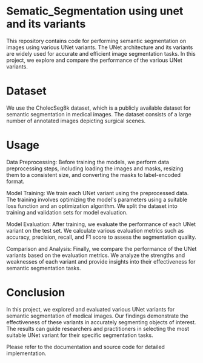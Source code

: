 # Sematic_Segmentation using unet and its variants
This repository contains code for performing semantic segmentation on images using various UNet variants. The UNet architecture and its variants are widely used for accurate and efficient image segmentation tasks. In this project, we explore and compare the performance of the various UNet variants.
# Dataset
We use the CholecSeg8k dataset, which is a publicly available dataset for semantic segmentation in medical images. The dataset consists of a large number of annotated images depicting surgical scenes.
# Usage
Data Preprocessing: Before training the models, we perform data preprocessing steps, including loading the images and masks, resizing them to a consistent size, and converting the masks to label-encoded format.

Model Training: We train each UNet variant using the preprocessed data. The training involves optimizing the model's parameters using a suitable loss function and an optimization algorithm. We split the dataset into training and validation sets for model evaluation.

Model Evaluation: After training, we evaluate the performance of each UNet variant on the test set. We calculate various evaluation metrics such as accuracy, precision, recall, and F1 score to assess the segmentation quality.

Comparison and Analysis: Finally, we compare the performance of the UNet variants based on the evaluation metrics. We analyze the strengths and weaknesses of each variant and provide insights into their effectiveness for semantic segmentation tasks.

# Conclusion
In this project, we explored and evaluated various UNet variants for semantic segmentation of medical images. Our findings demonstrate the effectiveness of these variants in accurately segmenting objects of interest. The results can guide researchers and practitioners in selecting the most suitable UNet variant for their specific segmentation tasks.

Please refer to the documentation and source code for detailed implementation.
